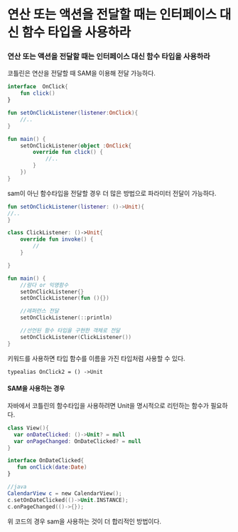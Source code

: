 # 연산 또는 액션을 전달할 때는 인터페이스 대신 함수 타입을 사용하라

### 연산 또는 액션을 전달할 때는 인터페이스 대신 함수 타입을 사용하라

코틀린은 연산을 전달할 때 SAM을 이용해 전달 가능하다.

```kotlin
interface  OnClick{
    fun click()
}

fun setOnClickListener(listener:OnClick){
    //..
}

fun main() {
    setOnClickListener(object :OnClick{
        override fun click() {
            //..
        }
    })
}
```

sam이 아닌 함수타입을 전달할 경우 더 많은 방법으로 파라미터 전달이 가능하다.

```kotlin
fun setOnClickListener(listener: ()->Unit){
//..
}

class ClickListener: ()->Unit{
    override fun invoke() {
        //
    }

}

fun main() {
    //람다 or 익명함수
    setOnClickListener{}
    setOnClickListener(fun (){}) 

    //레퍼런스 전달
    setOnClickListener(::println) 

    //선언된 함수 타입을 구현한 객체로 전달
    setOnClickListener(ClickListener())
}
```

키워드를 사용하면 타입 함수를 이름을 가진 타입처럼 사용할 수 있다.

`typealias OnClick2 = () ->Unit`

#### SAM을 사용하는 경우

자바에서 코틀린의 함수타입을 사용하려면 Unit을 명시적으로 리턴하는 함수가 필요하다.

```kotlin
class View(){
  var onDateClicked: ()->Unit? = null
  var onPageChanged: OnDateClicked? = null
}

interface OnDateClicked{
   fun onClick(date:Date)
}

//java
CalendarView c = new CalendarView();
c.setOnDateClicked(()->Unit.INSTANCE);
c.onPageChanged(()->{});
```

위 코드의 경우 sam을 사용하는 것이 더 합리적인 방법이다.
